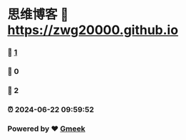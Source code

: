 # 思维博客 :link: https://zwg20000.github.io 
### :page_facing_up: [1](https://zwg20000.github.io/tag.html) 
### :speech_balloon: 0 
### :hibiscus: 2 
### :alarm_clock: 2024-06-22 09:59:52 
### Powered by :heart: [Gmeek](https://github.com/Meekdai/Gmeek)
